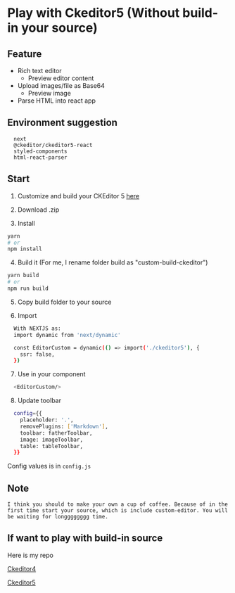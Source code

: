 # Play with Ckeditor5 (Without build-in your source)

## Feature
- Rich text editor
  - Preview editor content
- Upload images/file as Base64
  - Preview image
- Parse HTML into react app

## Environment suggestion
```
  next
  @ckeditor/ckeditor5-react
  styled-components
  html-react-parser
```

## Start
1. Customize and build your CKEditor 5
[here](https://ckeditor.com/ckeditor-5/online-builder/)

2. Download .zip

3. Install
```bash
yarn
# or
npm install
```

4. Build it (For me, I rename folder build as "custom-build-ckeditor")
```bash
yarn build
# or
npm run build
```

5. Copy build folder to your source

6. Import
```bash
  With NEXTJS as:
  import dynamic from 'next/dynamic'

  const EditorCustom = dynamic(() => import('./ckeditor5'), {
    ssr: false,
  })
```

7. Use in your component
```bash
  <EditorCustom/>
```

8. Update toolbar
```bash
  config={{
    placeholder: '.',
    removePlugins: ['Markdown'],
    toolbar: fatherToolbar,
    image: imageToolbar,
    table: tableToolbar,
  }}
```
Config values is in ``
  config.js
``

## Note
``
  I think you should to make your own a cup of coffee.
  Because of in the first time start your source, which is include custom-editor. You will be waiting for longggggggg time.
``

## If want to play with build-in source
Here is my repo

[Ckeditor4](https://github.com/quanhieu/richText/tree/main/ckeditor4)

[Ckeditor5](https://github.com/quanhieu/richText/tree/main/ckeditor5-custom-nextjs)